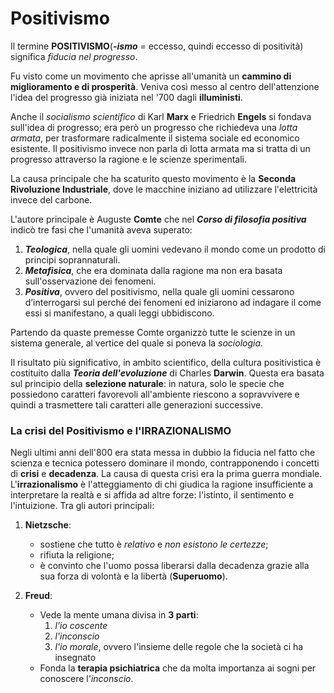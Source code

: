 # Positivismo

Il termine **POSITIVISMO**(***-ismo*** = eccesso, quindi eccesso di positività) significa *fiducia nel progresso*.

Fu visto come un movimento che aprisse all'umanità un **cammino di miglioramento e di prosperità**. Veniva così messo al centro dell'attenzione l'idea del progresso già iniziata nel '700 dagli **illuministi**.

Anche il *socialismo scientifico* di Karl **Marx** e Friedrich **Engels** si fondava sull'idea di progresso; era però un progresso che richiedeva una *lotta armata*, per trasformare radicalmente il sistema sociale ed economico esistente. Il positivismo invece non parla di lotta armata ma si tratta di un progresso attraverso la ragione e le scienze sperimentali.

La causa principale che ha scaturito questo movimento è la **Seconda Rivoluzione Industriale**, dove le macchine iniziano ad utilizzare l'elettricità invece del carbone.

L'autore principale è Auguste **Comte** che nel ***Corso di filosofia positiva*** indicò tre fasi che l'umanità aveva superato:

1. ___Teologica___, nella quale gli uomini vedevano il mondo come un prodotto di principi soprannaturali.
2. ___Metafisica___, che era dominata dalla ragione ma non era basata sull'osservazione dei fenomeni.
3. ___Positiva___, ovvero del positivismo, nella quale gli uomini cessarono d’interrogarsi sul perché dei fenomeni ed iniziarono ad indagare il come essi si manifestano, a quali leggi ubbidiscono.

Partendo da quaste premesse Comte organizzò tutte le scienze in un sistema generale, al vertice del quale si poneva la _sociologia_.

Il risultato più significativo, in ambito scientifico, della cultura positivistica è costituito dalla ***Teoria dell'evoluzione*** di Charles **Darwin**. Questa era basata sul principio della **selezione naturale**: in natura, solo le specie che possiedono caratteri favorevoli all'ambiente riescono a sopravvivere e quindi a trasmettere tali caratteri alle generazioni successive.

### La crisi del Positivismo e l'IRRAZIONALISMO

Negli ultimi anni dell'800 era stata messa in dubbio la fiducia nel fatto che scienza e tecnica potessero dominare il mondo, contrapponendo i concetti di __crisi__ e __decadenza__. La causa di questa crisi era la prima guerra mondiale. L'__irrazionalismo__ è l'atteggiamento di chi giudica la ragione insufficiente a interpretare la realtà e si affida ad altre forze: l'istinto, il sentimento e l'intuizione.
Tra gli autori principali:

1. **Nietzsche**:

    - sostiene che tutto è _relativo_ e _non esistono le certezze_;
    - rifiuta la religione;
    - è convinto che l'uomo possa liberarsi dalla decadenza grazie alla sua forza di volontà e la libertà (__Superuomo__).

2. **Freud**:

    - Vede la mente umana divisa in __3 parti__:
        1. _l'io coscente_
        2. _l'inconscio_
        3. _l'io morale_, ovvero l'insieme delle regole che la società ci ha insegnato
    - Fonda la __terapia psichiatrica__ che da molta importanza ai sogni per conoscere l'_inconscio_.


